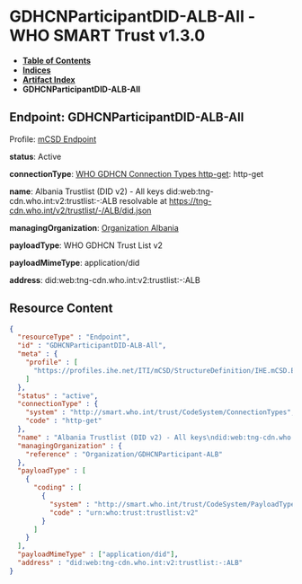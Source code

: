 # GDHCNParticipantDID-ALB-All - WHO SMART Trust v1.3.0

* [**Table of Contents**](toc.md)
* [**Indices**](indices.md)
* [**Artifact Index**](artifacts.md)
* **GDHCNParticipantDID-ALB-All**

## Endpoint: GDHCNParticipantDID-ALB-All

Profile: [mCSD Endpoint](https://profiles.ihe.net/ITI/mCSD/4.0.0/StructureDefinition-IHE.mCSD.Endpoint.html)

**status**: Active

**connectionType**: [WHO GDHCN Connection Types http-get](CodeSystem-ConnectionTypes.md#ConnectionTypes-http-get): http-get

**name**: Albania Trustlist (DID v2) - All keys did:web:tng-cdn.who.int:v2:trustlist:-:ALB resolvable at https://tng-cdn.who.int/v2/trustlist/-/ALB/did.json

**managingOrganization**: [Organization Albania](Organization-GDHCNParticipant-ALB.md)

**payloadType**: WHO GDHCN Trust List v2

**payloadMimeType**: application/did

**address**: did:web:tng-cdn.who.int:v2:trustlist:-:ALB



## Resource Content

```json
{
  "resourceType" : "Endpoint",
  "id" : "GDHCNParticipantDID-ALB-All",
  "meta" : {
    "profile" : [
      "https://profiles.ihe.net/ITI/mCSD/StructureDefinition/IHE.mCSD.Endpoint"
    ]
  },
  "status" : "active",
  "connectionType" : {
    "system" : "http://smart.who.int/trust/CodeSystem/ConnectionTypes",
    "code" : "http-get"
  },
  "name" : "Albania Trustlist (DID v2) - All keys\ndid:web:tng-cdn.who.int:v2:trustlist:-:ALB\nresolvable at https://tng-cdn.who.int/v2/trustlist/-/ALB/did.json",
  "managingOrganization" : {
    "reference" : "Organization/GDHCNParticipant-ALB"
  },
  "payloadType" : [
    {
      "coding" : [
        {
          "system" : "http://smart.who.int/trust/CodeSystem/PayloadTypes",
          "code" : "urn:who:trust:trustlist:v2"
        }
      ]
    }
  ],
  "payloadMimeType" : ["application/did"],
  "address" : "did:web:tng-cdn.who.int:v2:trustlist:-:ALB"
}

```
